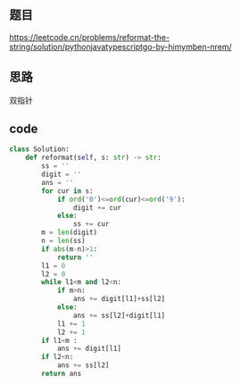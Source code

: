 ## 题目
https://leetcode.cn/problems/reformat-the-string/solution/pythonjavatypescriptgo-by-himymben-nrem/
## 思路
双指针
## code
```py
class Solution:
    def reformat(self, s: str) -> str:
        ss = ''
        digit = ''
        ans = ''
        for cur in s:
            if ord('0')<=ord(cur)<=ord('9'):
                digit += cur 
            else:
                ss += cur 
        m = len(digit)
        n = len(ss)
        if abs(m-n)>1:
            return ''
        l1 = 0
        l2 = 0
        while l1<m and l2<n:
            if m>n:
                ans += digit[l1]+ss[l2]
            else:
                ans += ss[l2]+digit[l1]
            l1 += 1
            l2 += 1
        if l1<m :
            ans += digit[l1]
        if l2<n:
            ans += ss[l2] 
        return ans
